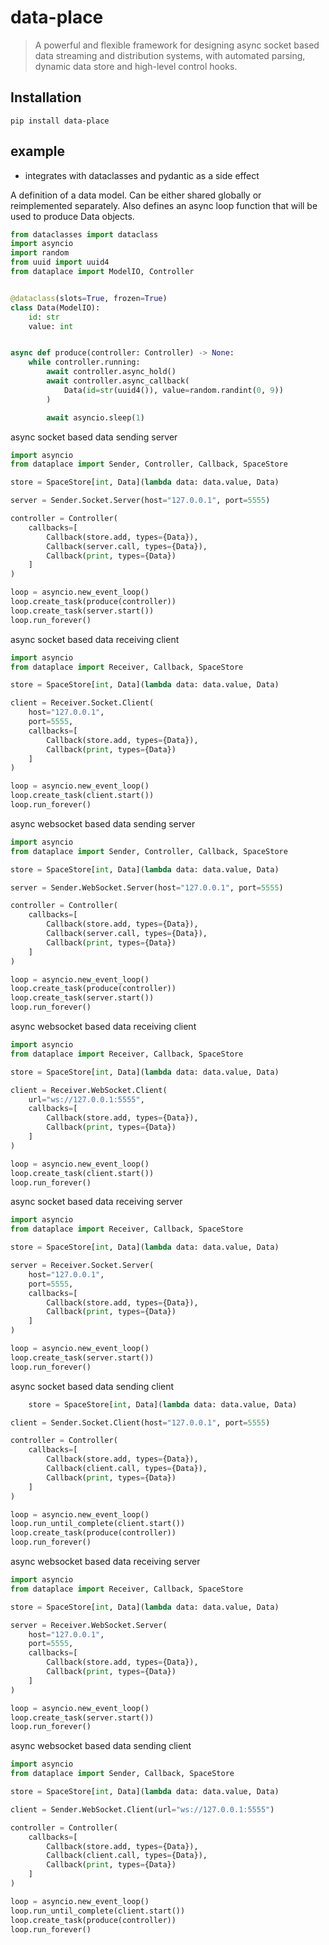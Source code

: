 # data-place

> A powerful and flexible framework for designing async socket based data streaming and distribution systems, with automated parsing, dynamic data store and high-level control hooks.

Installation
-----------
````
pip install data-place
````

example
-----------
* integrates with dataclasses and pydantic as a side effect

A definition of a data model. 
Can be either shared globally or reimplemented separately.
Also defines an async loop function that will be used to produce Data objects.

```python
from dataclasses import dataclass
import asyncio
import random
from uuid import uuid4
from dataplace import ModelIO, Controller


@dataclass(slots=True, frozen=True)
class Data(ModelIO):
    id: str
    value: int


async def produce(controller: Controller) -> None:
    while controller.running:
        await controller.async_hold()
        await controller.async_callback(
            Data(id=str(uuid4()), value=random.randint(0, 9))
        )

        await asyncio.sleep(1)
```

async socket based data sending server
```python
import asyncio
from dataplace import Sender, Controller, Callback, SpaceStore

store = SpaceStore[int, Data](lambda data: data.value, Data)

server = Sender.Socket.Server(host="127.0.0.1", port=5555)

controller = Controller(
    callbacks=[
        Callback(store.add, types={Data}),
        Callback(server.call, types={Data}),
        Callback(print, types={Data})
    ]
)

loop = asyncio.new_event_loop()
loop.create_task(produce(controller))
loop.create_task(server.start())
loop.run_forever()
```

async socket based data receiving client
```python
import asyncio
from dataplace import Receiver, Callback, SpaceStore

store = SpaceStore[int, Data](lambda data: data.value, Data)

client = Receiver.Socket.Client(
    host="127.0.0.1",
    port=5555,
    callbacks=[
        Callback(store.add, types={Data}),
        Callback(print, types={Data})
    ]
)

loop = asyncio.new_event_loop()
loop.create_task(client.start())
loop.run_forever()
```

async websocket based data sending server
```python
import asyncio
from dataplace import Sender, Controller, Callback, SpaceStore

store = SpaceStore[int, Data](lambda data: data.value, Data)

server = Sender.WebSocket.Server(host="127.0.0.1", port=5555)

controller = Controller(
    callbacks=[
        Callback(store.add, types={Data}),
        Callback(server.call, types={Data}),
        Callback(print, types={Data})
    ]
)

loop = asyncio.new_event_loop()
loop.create_task(produce(controller))
loop.create_task(server.start())
loop.run_forever()
```

async websocket based data receiving client
```python
import asyncio
from dataplace import Receiver, Callback, SpaceStore

store = SpaceStore[int, Data](lambda data: data.value, Data)

client = Receiver.WebSocket.Client(
    url="ws://127.0.0.1:5555",
    callbacks=[
        Callback(store.add, types={Data}),
        Callback(print, types={Data})
    ]
)

loop = asyncio.new_event_loop()
loop.create_task(client.start())
loop.run_forever()
```

async socket based data receiving server
```python
import asyncio
from dataplace import Receiver, Callback, SpaceStore

store = SpaceStore[int, Data](lambda data: data.value, Data)

server = Receiver.Socket.Server(
    host="127.0.0.1",
    port=5555,
    callbacks=[
        Callback(store.add, types={Data}),
        Callback(print, types={Data})
    ]
)

loop = asyncio.new_event_loop()
loop.create_task(server.start())
loop.run_forever()
```

async socket based data sending client
```python
    store = SpaceStore[int, Data](lambda data: data.value, Data)

client = Sender.Socket.Client(host="127.0.0.1", port=5555)

controller = Controller(
    callbacks=[
        Callback(store.add, types={Data}),
        Callback(client.call, types={Data}),
        Callback(print, types={Data})
    ]
)

loop = asyncio.new_event_loop()
loop.run_until_complete(client.start())
loop.create_task(produce(controller))
loop.run_forever()
```

async websocket based data receiving server
```python
import asyncio
from dataplace import Receiver, Callback, SpaceStore

store = SpaceStore[int, Data](lambda data: data.value, Data)

server = Receiver.WebSocket.Server(
    host="127.0.0.1",
    port=5555,
    callbacks=[
        Callback(store.add, types={Data}),
        Callback(print, types={Data})
    ]
)

loop = asyncio.new_event_loop()
loop.create_task(server.start())
loop.run_forever()
```

async websocket based data sending client
```python
import asyncio
from dataplace import Sender, Callback, SpaceStore

store = SpaceStore[int, Data](lambda data: data.value, Data)

client = Sender.WebSocket.Client(url="ws://127.0.0.1:5555")

controller = Controller(
    callbacks=[
        Callback(store.add, types={Data}),
        Callback(client.call, types={Data}),
        Callback(print, types={Data})
    ]
)

loop = asyncio.new_event_loop()
loop.run_until_complete(client.start())
loop.create_task(produce(controller))
loop.run_forever()
```